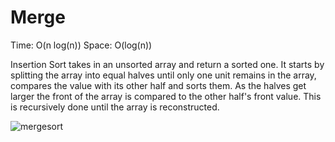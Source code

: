 # Merge
Time: O(n log(n))
Space: O(log(n))

Insertion Sort takes in an unsorted array and return 
a sorted one. It starts by splitting the array into
equal halves until only one unit remains in the array,
compares the value with its other half and sorts them.
As the halves get larger the front of the array is
compared to the other half's front value. This is 
recursively done until the array is reconstructed.

![mergesort](../../../assets/mergesort_visual.jpg)
